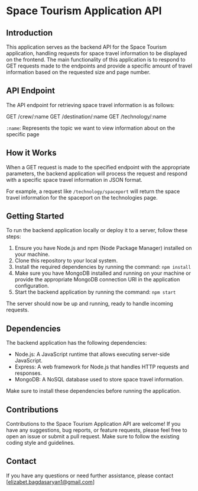 # Space Tourism Application API

## Introduction

This application serves as the backend API for the Space Tourism application, handling requests for space travel information to be displayed on the frontend. The main functionality of this application is to respond to GET requests made to the endpoints and provide a specific amount of travel information based on the requested size and page number.

## API Endpoint

The API endpoint for retrieving space travel information is as follows:

GET /crew/:name
GET /destination/:name
GET /technology/:name


`:name`: Represents the topic we want to view information about on the specific page



## How it Works

When a GET request is made to the specified endpoint with the appropriate parameters, the backend application will process the request and respond with a specific space travel information in JSON format.

For example, a request like `/technology/spaceport` will return the space travel information for the spaceport on the technologies page.

## Getting Started

To run the backend application locally or deploy it to a server, follow these steps:

1. Ensure you have Node.js and npm (Node Package Manager) installed on your machine.
2. Clone this repository to your local system.
3. Install the required dependencies by running the command: `npm install`
4. Make sure you have MongoDB installed and running on your machine or provide the appropriate MongoDB connection URI in the application configuration.
5. Start the backend application by running the command: `npm start`

The server should now be up and running, ready to handle incoming requests.

## Dependencies

The backend application has the following dependencies:

- Node.js: A JavaScript runtime that allows executing server-side JavaScript.
- Express: A web framework for Node.js that handles HTTP requests and responses.
- MongoDB: A NoSQL database used to store space travel information.

Make sure to install these dependencies before running the application.

## Contributions

Contributions to the Space Tourism Application API are welcome! If you have any suggestions, bug reports, or feature requests, please feel free to open an issue or submit a pull request. Make sure to follow the existing coding style and guidelines.

## Contact

If you have any questions or need further assistance, please contact [elizabet.bagdasaryan1@gmail.com]
